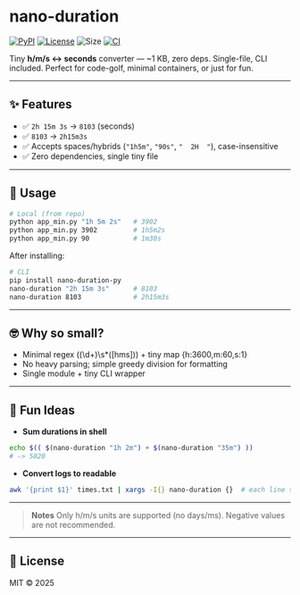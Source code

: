# nano-duration
[![PyPI](https://img.shields.io/pypi/v/nano-duration-py.svg?color=blue)](https://pypi.org/project/nano-duration-py/)
[![License](https://img.shields.io/badge/license-MIT-green.svg)](LICENSE)
![Size](https://img.shields.io/badge/size-~1KB-lightgrey.svg)
[![CI](https://github.com/ozgunlu/nano-duration/actions/workflows/ci.yml/badge.svg)](https://github.com/ozgunlu/nano-duration/actions)

Tiny **h/m/s ↔ seconds** converter — ~1 KB, zero deps.
Single-file, CLI included. Perfect for code-golf, minimal containers, or just for fun.

---

## ✨ Features
- ✅ `2h 15m 3s` → `8103` (seconds)
- ✅ `8103` → `2h15m3s`
- ✅ Accepts spaces/hybrids (`"1h5m"`, `"90s"`, `"  2H  "`), case-insensitive
- ✅ Zero dependencies, single tiny file

---

## 🚀 Usage
```bash
# Local (from repo)
python app_min.py "1h 5m 2s"   # 3902
python app_min.py 3902         # 1h5m2s
python app_min.py 90           # 1m30s
```

After installing:

```bash
# CLI
pip install nano-duration-py
nano-duration "2h 15m 3s"      # 8103
nano-duration 8103             # 2h15m3s
```

---

## 🤓 Why so small?

- Minimal regex ((\d+)\s*([hms])) + tiny map {h:3600,m:60,s:1}
- No heavy parsing; simple greedy division for formatting
- Single module + tiny CLI wrapper

---

## 🎉 Fun Ideas

- **Sum durations in shell**
```bash
echo $(( $(nano-duration "1h 2m") + $(nano-duration "35m") ))
# -> 5820
```
- **Convert logs to readable**
```bash
awk '{print $1}' times.txt | xargs -I{} nano-duration {}  # each line seconds→hms
```

---

> **Notes**
> Only h/m/s units are supported (no days/ms). Negative values are not recommended.

---

## 📜 License

MIT © 2025

